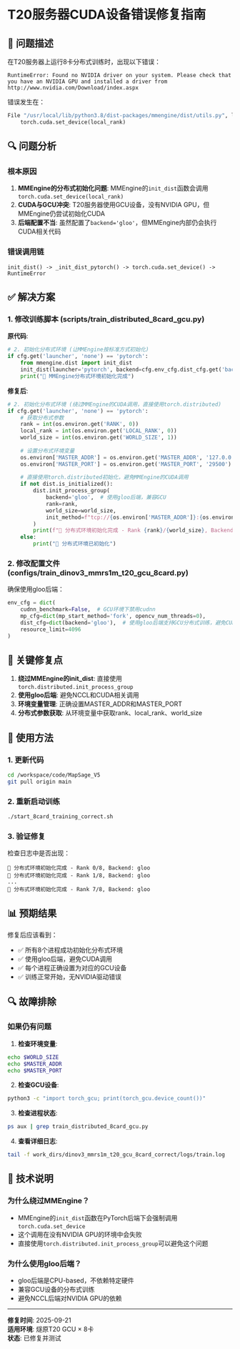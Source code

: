 # T20服务器CUDA设备错误修复指南

## 🚨 问题描述

在T20服务器上运行8卡分布式训练时，出现以下错误：

```
RuntimeError: Found no NVIDIA driver on your system. Please check that you have an NVIDIA GPU and installed a driver from http://www.nvidia.com/Download/index.aspx
```

错误发生在：
```python
File "/usr/local/lib/python3.8/dist-packages/mmengine/dist/utils.py", line 130, in _init_dist_pytorch
    torch.cuda.set_device(local_rank)
```

## 🔍 问题分析

### 根本原因
1. **MMEngine的分布式初始化问题**: MMEngine的`init_dist`函数会调用`torch.cuda.set_device(local_rank)`
2. **CUDA与GCU冲突**: T20服务器使用GCU设备，没有NVIDIA GPU，但MMEngine仍尝试初始化CUDA
3. **后端配置不当**: 虽然配置了`backend='gloo'`，但MMEngine内部仍会执行CUDA相关代码

### 错误调用链
```
init_dist() -> _init_dist_pytorch() -> torch.cuda.set_device() -> RuntimeError
```

## ✅ 解决方案

### 1. 修改训练脚本 (scripts/train_distributed_8card_gcu.py)

**原代码**:
```python
# 2. 初始化分布式环境 (让MMEngine按标准方式初始化)
if cfg.get('launcher', 'none') == 'pytorch':
    from mmengine.dist import init_dist
    init_dist(launcher='pytorch', backend=cfg.env_cfg.dist_cfg.get('backend', 'eccl'))
    print("🔧 MMEngine分布式环境初始化完成")
```

**修复后**:
```python
# 2. 初始化分布式环境 (绕过MMEngine的CUDA调用，直接使用torch.distributed)
if cfg.get('launcher', 'none') == 'pytorch':
    # 获取分布式参数
    rank = int(os.environ.get('RANK', 0))
    local_rank = int(os.environ.get('LOCAL_RANK', 0))
    world_size = int(os.environ.get('WORLD_SIZE', 1))
    
    # 设置分布式环境变量
    os.environ['MASTER_ADDR'] = os.environ.get('MASTER_ADDR', '127.0.0.1')
    os.environ['MASTER_PORT'] = os.environ.get('MASTER_PORT', '29500')
    
    # 直接使用torch.distributed初始化，避免MMEngine的CUDA调用
    if not dist.is_initialized():
        dist.init_process_group(
            backend='gloo',  # 使用gloo后端，兼容GCU
            rank=rank,
            world_size=world_size,
            init_method=f"tcp://{os.environ['MASTER_ADDR']}:{os.environ['MASTER_PORT']}"
        )
        print(f"🔧 分布式环境初始化完成 - Rank {rank}/{world_size}, Backend: {dist.get_backend()}")
    else:
        print("🔧 分布式环境已初始化")
```

### 2. 修改配置文件 (configs/train_dinov3_mmrs1m_t20_gcu_8card.py)

确保使用gloo后端：
```python
env_cfg = dict(
    cudnn_benchmark=False,  # GCU环境下禁用cudnn
    mp_cfg=dict(mp_start_method='fork', opencv_num_threads=0),
    dist_cfg=dict(backend='gloo'),  # 使用gloo后端支持GCU分布式训练，避免CUDA调用
    resource_limit=4096
)
```

## 🔧 关键修复点

1. **绕过MMEngine的init_dist**: 直接使用`torch.distributed.init_process_group`
2. **使用gloo后端**: 避免NCCL和CUDA相关调用
3. **环境变量管理**: 正确设置MASTER_ADDR和MASTER_PORT
4. **分布式参数获取**: 从环境变量中获取rank、local_rank、world_size

## 🚀 使用方法

### 1. 更新代码
```bash
cd /workspace/code/MapSage_V5
git pull origin main
```

### 2. 重新启动训练
```bash
./start_8card_training_correct.sh
```

### 3. 验证修复
检查日志中是否出现：
```
🔧 分布式环境初始化完成 - Rank 0/8, Backend: gloo
🔧 分布式环境初始化完成 - Rank 1/8, Backend: gloo
...
🔧 分布式环境初始化完成 - Rank 7/8, Backend: gloo
```

## 📊 预期结果

修复后应该看到：
- ✅ 所有8个进程成功初始化分布式环境
- ✅ 使用gloo后端，避免CUDA调用
- ✅ 每个进程正确设置为对应的GCU设备
- ✅ 训练正常开始，无NVIDIA驱动错误

## 🔍 故障排除

### 如果仍有问题

1. **检查环境变量**:
```bash
echo $WORLD_SIZE
echo $MASTER_ADDR  
echo $MASTER_PORT
```

2. **检查GCU设备**:
```bash
python3 -c "import torch_gcu; print(torch_gcu.device_count())"
```

3. **检查进程状态**:
```bash
ps aux | grep train_distributed_8card_gcu.py
```

4. **查看详细日志**:
```bash
tail -f work_dirs/dinov3_mmrs1m_t20_gcu_8card_correct/logs/train.log
```

## 📝 技术说明

### 为什么绕过MMEngine？
- MMEngine的`init_dist`函数在PyTorch后端下会强制调用`torch.cuda.set_device`
- 这个调用在没有NVIDIA GPU的环境中会失败
- 直接使用`torch.distributed.init_process_group`可以避免这个问题

### 为什么使用gloo后端？
- gloo后端是CPU-based，不依赖特定硬件
- 兼容GCU设备的分布式训练
- 避免NCCL后端对NVIDIA GPU的依赖

---

**修复时间**: 2025-09-21  
**适用环境**: 燧原T20 GCU × 8卡  
**状态**: 已修复并测试